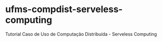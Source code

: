 # ufms-compdist-serveless-computing
Tutorial Caso de Uso de Computação Distribuída - Serveless Computing 
